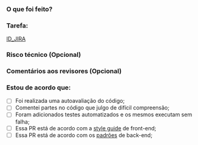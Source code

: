 ### O que foi feito?

<!-- [Descrição do foi feito, podendo organizar de forma mais livre] -->

### Tarefa:
<!-- [Mude o ID_JIRA para o prefixo da sua tarefa do jira] -->

[ID_JIRA](https://atlastechnologies.atlassian.net/browse/ID_JIRA)

### Risco técnico (Opcional)

<!-- [Avaliação geral do risco de mudança no nível do produto.] -->

### Comentários aos revisores (Opcional)

<!-- [Informações por pessoa sobre o que focar ou informações históricas para entender quem revisou e cobriu anteriormente. Ajude-os a obter contexto.] -->

### Estou de acordo que:

- [ ] Foi realizada uma autoavaliação do código;
- [ ] Comentei partes no código que julgo de difícil compreensão;
- [ ] Foram adicionados testes automatizados e os mesmos executam sem falha;
- [ ] Essa PR está de acordo com a [style guide](https://wiki.atlastechnol.com/pt-br/Documentacoes/Tecnologia/Chapters/Front-end/Padroes-de-Desenvolvimento/style-guide) de front-end;
- [ ] Essa PR está de acordo com os [padrões](https://laravel.com/docs/8.x/contributions#coding-style) de back-end;
